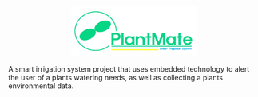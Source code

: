 <div align="center">
    <img src="./image-removebg-preview.png" height=100>
</div>

A smart irrigation system project that uses embedded technology to alert the user of a plants watering needs, as well as collecting a plants environmental data. 
